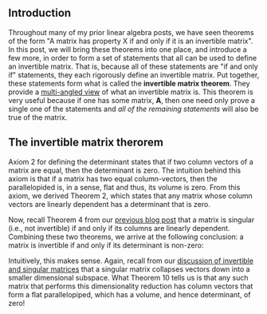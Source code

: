 

Introduction
------------

Throughout many of my prior linear algebra posts, we have seen theorems of the form "A matrix has property X if and only if it is an invertible matrix". In this post, we will bring these theorems into one place, and introduce a few more, in order to form a set of statements that all can be used to define an invertible matrix.  That is, because all of these statements are "if and only if" statements, they each rigorously define an invertible matrix. Put together, these statements form what is called the **invertible matrix theorem**. They provide a [multi-angled view](https://mbernste.github.io/posts/understanding_3d/) of what an invertible matrix is. This theorem is very useful because if one has some matrix, $\boldsymbol{A}$, then one need only prove a single one of the statements and _all of the remaining statements_ will also be true of the matrix. 

The invertible matrix therorem
------------------------------


Axiom 2 for defining the determinant states that if two column vectors of a matrix are equal, then the determinant is zero. The intuition behind this axiom is that if a matrix has two equal column-vectors, then the parallelopided is, in a sense, flat and thus, its volume is zero. From this axiom, we derived Theorem 2, which states that any matrix whose column vectors are linearly dependent has a determinant that is zero. 

Now, recall Theorem 4 from our [previous blog post](https://mbernste.github.io/posts/inverse_matrices/) that a matrix is singular (i.e., not invertible) if and only if its columns are linearly dependent. Combining these two theorems, we arrive at the following conclusion: a matrix is invertible if and only if its determinant is non-zero:



Intuitively, this makes sense. Again, recall from our [discussion of invertible and singular matrices](https://mbernste.github.io/posts/inverse_matrices/) that a singular matrix collapses vectors down into a smaller dimensional subspace. What Theorem 10 tells us is that any such matrix that performs this dimensionality reduction has column vectors that form a flat parallelopiped, which has a volume, and hence determinant, of zero!
